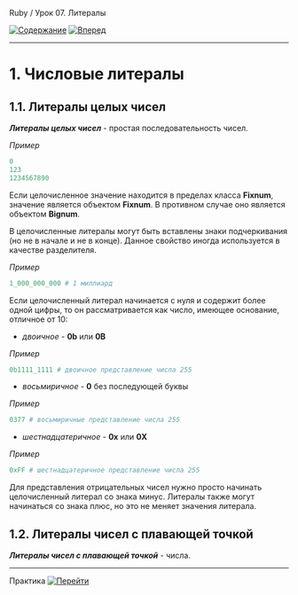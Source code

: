 Ruby / Урок 07. Литералы

[![Содержание](https://img.shields.io/badge/-%D0%A1%D0%BE%D0%B4%D0%B5%D1%80%D0%B6%D0%B0%D0%BD%D0%B8%D0%B5-purple)](README.md)
[![Вперед](https://img.shields.io/badge/-%D0%92%D0%BF%D0%B5%D1%80%D0%B5%D0%B4-brightgreen)](2.Практика.md)

***

# 1. Числовые литералы

## 1.1. Литералы целых чисел

***Литералы целых чисел*** - простая последовательность чисел.

*Пример*

```ruby
0
123
1234567890
```

Если целочисленное значение находится в пределах класса **Fixnum**, значение является объектом **Fixnum**.
В противном случае оно является объектом **Bignum**.

В целочисленные литералы могут быть вставлены знаки подчеркивания (но не в начале и не в конце).
Данное свойство иногда используется в качестве разделителя.

*Пример*

```ruby
1_000_000_000 # 1 миллиард
```

Если целочисленный литерал начинается с нуля и содержит более одной цифры, то он рассматривается как число, 
имеющее основание, отличное от 10:

* *двоичное* - **0b** или **0B**

*Пример*

```ruby
0b1111_1111 # двоичное представление числа 255
```

* *восьмиричное* - **0** без последующей буквы

*Пример*

```ruby
0377 # восьмиричные представление числа 255
```

* *шестнадцатеричное* - **0x** или **0X**

*Пример*

```ruby
0xFF # шестнадцатеричное представление числа 255
```

Для представления отрицательных чисел нужно просто начинать целочисленный литерал со знака минус.
Литералы также могут начинаться со знака плюс, но это не меняет значения литерала.

## 1.2. Литералы чисел с плавающей точкой

***Литералы чисел с плавающей точкой*** - числа.

***

Практика [![Перейти](https://img.shields.io/badge/-%D0%9F%D0%B5%D1%80%D0%B5%D0%B9%D1%82%D0%B8-blue)](2.Практика.md)
